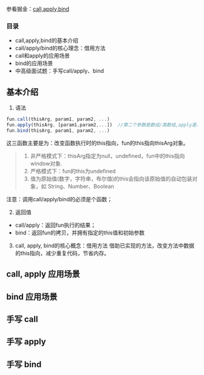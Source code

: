 参看掘金：[call,apply,bind](https://juejin.cn/post/6844903906279964686)

### 目录
* call,apply,bind的基本介绍
* call/apply/bind的核心理念：借用方法
* call和apply的应用场景
* bind的应用场景
* 中高级面试题：手写call/apply、bind

## 基本介绍
1. 语法
```javascript
fun.call(thisArg, param1, param2, ...)
fun.apply(thisArg, [param1,param2,...])  //第二个参数是数组/类数组,apply是以a开头，array；
fun.bind(thisArg, param1, param2, ...)
```
这三函数主要是为：改变函数执行时的this指向，fun的this指向thisArg对象。
> 1. 非严格模式下：thisArg指定为null，undefined，fun中的this指向window对象.
> 2. 严格模式下：fun的this为undefined
> 3. 值为原始值(数字，字符串，布尔值)的this会指向该原始值的自动包装对象，如 String、Number、Boolean

注意：调用call/apply/bind的必须是个函数；

2. 返回值
* call/apply：返回fun执行的结果； 
* bind：返回fun的拷贝，并拥有指定的this值和初始参数

3. call, apply, bind的核心概念：借用方法
借助已实现的方法，改变方法中数据的this指向，减少重复代码，节省内存。

## call, apply 应用场景

## bind 应用场景

## 手写 call

## 手写 apply

## 手写 bind